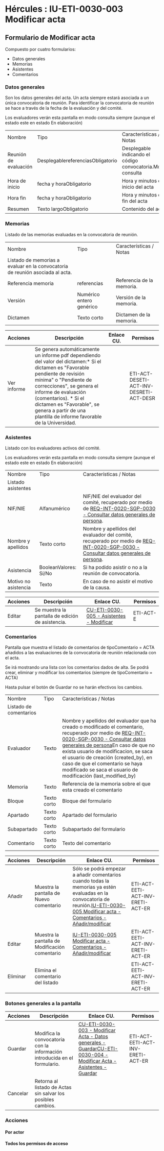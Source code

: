 # Hércules : IU\-ETI\-0030\-003 Modificar acta



## Formulario de Modificar acta

Compuesto por cuatro formularios:

* Datos generales
* Memorias
* Asistentes
* Comentarios

### Datos generales

Son los datos generales del acta. Un acta siempre estará asociada a un única convocatoria de reunión. Para identificar la convocatoria de reunión se hace a través de la fecha de la evaluación y del comité.

Los evaluadores verán esta pantalla en modo consulta siempre (aunque el estado este en estado En elaboración)



|  | | |
| --- | --- | --- |
| Nombre | Tipo | Características / Notas |
| Reunión de evaluación | DesplegablereferenciasObligatorio | Desplegable indicando el código convocatoria.Modo consulta |
| Hora de inicio | fecha y horaObligatorio | Hora y minutos del inicio del acta |
| Hora fin | fecha y horaObligatorio | Hora y minutos del fin del acta |
| Resumen | Texto largoObligatorio | Contenido del acta |

### Memorias

Listado de las memorias evaluadas en la convocatoria de reunión.



|  | | |
| --- | --- | --- |
| Nombre | Tipo | Características / Notas |
| Listado de memorias a evaluar en la convocatoria de reunión asociada al acta. | | |
| Referencia memoria | referencias | Referencia de la memoria. |
| Versión | Numérico entero genérico | Versión de la memoria. |
| Dictamen | Texto corto | Dictamen de la memoria. |



| Acciones | Descripción | Enlace CU. | Permisos |
| --- | --- | --- | --- |
| Ver informe | Se genera automáticamente un informe pdf dependiendo del valor del dictamen:* Si el dictamen es "Favorable pendiente de revisión mínima" o "Pendiente de correcciones", se genera el informe de evaluación (comentarios). * Si el dictamen es "Favorable", se genera a partir de una plantilla de informe favorable de la Universidad. |  | ETI\-ACT\-DESETI\-ACT\-INV\-DESRETI\-ACT\-DESR |

### Asistentes

Listado con los evaluadores activos del comité.

Los evaluadores verán esta pantalla en modo consulta siempre (aunque el estado este en estado En elaboración)



|  | | |
| --- | --- | --- |
| Nombre | Tipo | Características / Notas |
| Listado asistentes | | |
| NIF/NIE | Alfanumérico | NIF/NIE del evaluador del comité, recuperado por medio de [REQ\-INT\-0020\-SGP\-0030 \- Consultar datos generales de persona](/hercules/sgi-sistema-de-gestion-de-investigacion/requisitos-y-analisis-funcional/analisis-funcional-sgi-hercules/gen-aspectos-generales/int-requisitos-de-integracion/req-int-0020-sgp-integracion-con-sistema-de-gestion-de-personas/req-int-0020-sgp-0030-consultar-datos-generales-de-persona.md "/hercules/sgi-sistema-de-gestion-de-investigacion/requisitos-y-analisis-funcional/analisis-funcional-sgi-hercules/gen-aspectos-generales/int-requisitos-de-integracion/req-int-0020-sgp-integracion-con-sistema-de-gestion-de-personas/req-int-0020-sgp-0030-consultar-datos-generales-de-persona.md"). |
| Nombre y apellidos | Texto corto | Nombre y apellidos del evaluador del comité, recuperado por medio de [REQ\-INT\-0020\-SGP\-0030 \- Consultar datos generales de persona](/hercules/sgi-sistema-de-gestion-de-investigacion/requisitos-y-analisis-funcional/analisis-funcional-sgi-hercules/gen-aspectos-generales/int-requisitos-de-integracion/req-int-0020-sgp-integracion-con-sistema-de-gestion-de-personas/req-int-0020-sgp-0030-consultar-datos-generales-de-persona.md "/hercules/sgi-sistema-de-gestion-de-investigacion/requisitos-y-analisis-funcional/analisis-funcional-sgi-hercules/gen-aspectos-generales/int-requisitos-de-integracion/req-int-0020-sgp-integracion-con-sistema-de-gestion-de-personas/req-int-0020-sgp-0030-consultar-datos-generales-de-persona.md"). |
| Asistencia | BooleanValores: Sí/No | Si ha podido asistir o no a la reunión de convocatoria. |
| Motivo no asistencia | Texto | En caso de no asistir el motivo de la causa. |



| Acciones | Descripción | Enlace CU. | Permisos |
| --- | --- | --- | --- |
| Editar | Se muestra la pantalla de edición de asistencia. | [CU\-ETI\-0030\-005 \- Asistentes \- Modificar](/hercules/sgi-sistema-de-gestion-de-investigacion/requisitos-y-analisis-funcional/analisis-funcional-sgi-hercules/eti-modulo-de-etica/eti-casos-de-uso/cu-eti-0030-gestion-de-actas/cu-eti-0030-005-asistentes-modificar.md "/hercules/sgi-sistema-de-gestion-de-investigacion/requisitos-y-analisis-funcional/analisis-funcional-sgi-hercules/eti-modulo-de-etica/eti-casos-de-uso/cu-eti-0030-gestion-de-actas/cu-eti-0030-005-asistentes-modificar.md") | ETI\-ACT\-E |

### Comentarios

Pantalla que muestra el listado de comentarios de tipoComentario \= ACTA añadidos a las evaluaciones de la convocatoria de reunión relacionada con el acta.

Se irá mostrando una lista con los comentarios dados de alta. Se podrá crear, eliminar y modificar los comentarios (siempre de tipoComentario \= ACTA)

Hasta pulsar el botón de Guardar no se harán efectivos los cambios.



|  | | |
| --- | --- | --- |
| Nombre | Tipo | Características / Notas |
| Listado de comentarios | | |
| Evaluador | Texto | Nombre y apellidos del evaluador que ha creado o modificado el comentario, recuperado por medio de [REQ\-INT\-0020\-SGP\-0030 \- Consultar datos generales de persona](https://confluence.um.es/confluence/display/HERCULES/REQ-INT-0020-SGP-0030+-+Consultar+datos+generales+de+persona "https://confluence.um.es/confluence/display/HERCULES/REQ-INT-0020-SGP-0030+-+Consultar+datos+generales+de+persona")En caso de que no exista usuario de modificacion, se saca el usuario de creación (created\_by), en caso de que el comentario se haya modificado se saca el usuario de modificación (last\_modified\_by) |
| Memoria | Texto | Referencia de la memoria sobre el que esta creado el comentario |
| Bloque | Texto corto | Bloque del formulario |
| Apartado | Texto corto | Apartado del formulario |
| Subapartado | Texto corto | Subapartado del formulario |
| Comentario | Texto corto | Texto del comentario |



| **Acciones** | **Descripción** | **Enlace CU.** | **Permisos** |
| --- | --- | --- | --- |
| Añadir | Muestra la pantalla de Nuevo comentario | Sólo se podrá empezar a añadir comentarios cuando todas la memorias ya estén evaluadas en la convocatoria de reunión.[IU\-ETI\-0030\-005 Modificar acta \- Comentarios \- Añadir/modificar](/hercules/sgi-sistema-de-gestion-de-investigacion/requisitos-y-analisis-funcional/analisis-funcional-sgi-hercules/eti-modulo-de-etica/eti-interfaz-de-usuario/iu-eti-0030-gestion-de-actas/iu-eti-0030-005-modificar-acta-comentarios-anadirmodificar.md "/hercules/sgi-sistema-de-gestion-de-investigacion/requisitos-y-analisis-funcional/analisis-funcional-sgi-hercules/eti-modulo-de-etica/eti-interfaz-de-usuario/iu-eti-0030-gestion-de-actas/iu-eti-0030-005-modificar-acta-comentarios-anadirmodificar.md") | ETI\-ACT\-EETI\-ACT\-INV\-ERETI\-ACT\-ER |
| Editar | Muestra la pantalla de Modificación comentario | [IU\-ETI\-0030\-005 Modificar acta \- Comentarios \- Añadir/modificar](/hercules/sgi-sistema-de-gestion-de-investigacion/requisitos-y-analisis-funcional/analisis-funcional-sgi-hercules/eti-modulo-de-etica/eti-interfaz-de-usuario/iu-eti-0030-gestion-de-actas/iu-eti-0030-005-modificar-acta-comentarios-anadirmodificar.md "/hercules/sgi-sistema-de-gestion-de-investigacion/requisitos-y-analisis-funcional/analisis-funcional-sgi-hercules/eti-modulo-de-etica/eti-interfaz-de-usuario/iu-eti-0030-gestion-de-actas/iu-eti-0030-005-modificar-acta-comentarios-anadirmodificar.md") | ETI\-ACT\-EETI\-ACT\-INV\-ERETI\-ACT\-ER |
| Eliminar | Elimina el comentario del listado |  | ETI\-ACT\-EETI\-ACT\-INV\-ERETI\-ACT\-ER |

### Botones generales a la pantalla



| Acciones | Descripción | Enlace CU. | Permisos |
| --- | --- | --- | --- |
| Guardar | Modifica la convocatoria con la información introducida en el formulario. | [CU\-ETI\-0030\-003 \- Modificar Acta \- Datos generales \- Guardar](/hercules/sgi-sistema-de-gestion-de-investigacion/requisitos-y-analisis-funcional/analisis-funcional-sgi-hercules/eti-modulo-de-etica/eti-casos-de-uso/cu-eti-0030-gestion-de-actas/cu-eti-0030-003-modificar-acta-datos-generales-guardar.md "/hercules/sgi-sistema-de-gestion-de-investigacion/requisitos-y-analisis-funcional/analisis-funcional-sgi-hercules/eti-modulo-de-etica/eti-casos-de-uso/cu-eti-0030-gestion-de-actas/cu-eti-0030-003-modificar-acta-datos-generales-guardar.md")[CU\-ETI\-0030\-004 \- Modificar Acta \- Asistentes \- Guardar](/hercules/sgi-sistema-de-gestion-de-investigacion/requisitos-y-analisis-funcional/analisis-funcional-sgi-hercules/eti-modulo-de-etica/eti-casos-de-uso/cu-eti-0030-gestion-de-actas/cu-eti-0030-004-modificar-acta-asistentes-guardar.md "/hercules/sgi-sistema-de-gestion-de-investigacion/requisitos-y-analisis-funcional/analisis-funcional-sgi-hercules/eti-modulo-de-etica/eti-casos-de-uso/cu-eti-0030-gestion-de-actas/cu-eti-0030-004-modificar-acta-asistentes-guardar.md") | ETI\-ACT\-EETI\-ACT\-INV\-ERETI\-ACT\-ER |
| Cancelar | Retorna al listado de Actas sin salvar los posibles cambios. |  |  |

### Acciones

#### Por actor

#### Todos los permisos de acceso




